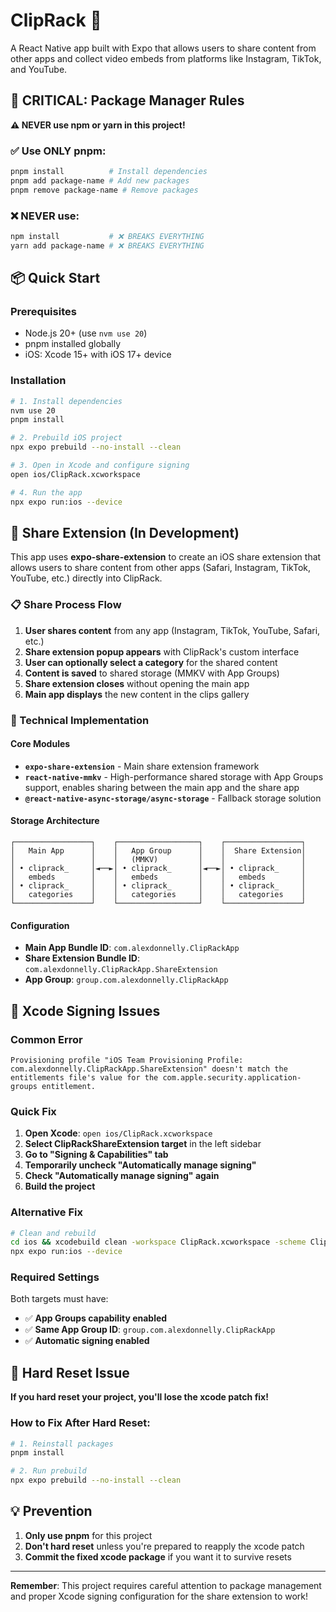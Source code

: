 # ClipRack 📱

A React Native app built with Expo that allows users to share content from other apps and collect video embeds from platforms like Instagram, TikTok, and YouTube.

## 🚨 CRITICAL: Package Manager Rules

**⚠️ NEVER use npm or yarn in this project!**

### ✅ Use ONLY pnpm:
```bash
pnpm install          # Install dependencies
pnpm add package-name # Add new packages
pnpm remove package-name # Remove packages
```

### ❌ NEVER use:
```bash
npm install           # ❌ BREAKS EVERYTHING
yarn add package-name # ❌ BREAKS EVERYTHING
```

## 📦 Quick Start

### Prerequisites
- Node.js 20+ (use `nvm use 20`)
- pnpm installed globally
- iOS: Xcode 15+ with iOS 17+ device

### Installation
```bash
# 1. Install dependencies
nvm use 20
pnpm install

# 2. Prebuild iOS project
npx expo prebuild --no-install --clean

# 3. Open in Xcode and configure signing
open ios/ClipRack.xcworkspace

# 4. Run the app
npx expo run:ios --device
```

## 📱 Share Extension (In Development)

This app uses **expo-share-extension** to create an iOS share extension that allows users to share content from other apps (Safari, Instagram, TikTok, YouTube, etc.) directly into ClipRack.


### 📋 Share Process Flow
1. **User shares content** from any app (Instagram, TikTok, YouTube, Safari, etc.)
2. **Share extension popup appears** with ClipRack's custom interface
3. **User can optionally select a category** for the shared content
4. **Content is saved** to shared storage (MMKV with App Groups)
5. **Share extension closes** without opening the main app
6. **Main app displays** the new content in the clips gallery

### 🔧 Technical Implementation

#### Core Modules
- **`expo-share-extension`** - Main share extension framework
- **`react-native-mmkv`** - High-performance shared storage with App Groups support, enables sharing between the main app and the share app
- **`@react-native-async-storage/async-storage`** - Fallback storage solution

#### Storage Architecture
```
┌─────────────────┐    ┌──────────────────┐    ┌─────────────────┐
│   Main App      │    │   App Group      │    │  Share Extension│
│                 │    │   (MMKV)         │    │                 │
│ • cliprack_     │◄──►│ • cliprack_      │◄──►│ • cliprack_     │
│   embeds        │    │   embeds         │    │   embeds        │
│ • cliprack_     │    │ • cliprack_      │    │ • cliprack_     │
│   categories    │    │   categories     │    │   categories    │
└─────────────────┘    └──────────────────┘    └─────────────────┘
```

#### Configuration
- **Main App Bundle ID**: `com.alexdonnelly.ClipRackApp`
- **Share Extension Bundle ID**: `com.alexdonnelly.ClipRackApp.ShareExtension`
- **App Group**: `group.com.alexdonnelly.ClipRackApp`

## 🔐 Xcode Signing Issues

### Common Error
```
Provisioning profile "iOS Team Provisioning Profile: com.alexdonnelly.ClipRackApp.ShareExtension" doesn't match the entitlements file's value for the com.apple.security.application-groups entitlement.
```

### Quick Fix
1. **Open Xcode**: `open ios/ClipRack.xcworkspace`
2. **Select ClipRackShareExtension target** in the left sidebar
3. **Go to "Signing & Capabilities" tab**
4. **Temporarily uncheck "Automatically manage signing"**
5. **Check "Automatically manage signing" again**
6. **Build the project**

### Alternative Fix
```bash
# Clean and rebuild
cd ios && xcodebuild clean -workspace ClipRack.xcworkspace -scheme ClipRack
npx expo run:ios --device
```

### Required Settings
Both targets must have:
- ✅ **App Groups capability enabled**
- ✅ **Same App Group ID**: `group.com.alexdonnelly.ClipRackApp`
- ✅ **Automatic signing enabled**

## 🚨 Hard Reset Issue

**If you hard reset your project, you'll lose the xcode patch fix!**

### How to Fix After Hard Reset:
```bash
# 1. Reinstall packages
pnpm install

# 2. Run prebuild
npx expo prebuild --no-install --clean
```

## 💡 Prevention

1. **Only use pnpm** for this project
2. **Don't hard reset** unless you're prepared to reapply the xcode patch
3. **Commit the fixed xcode package** if you want it to survive resets

---

**Remember**: This project requires careful attention to package management and proper Xcode signing configuration for the share extension to work!
